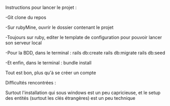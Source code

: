 Instructions pour lancer le projet : 


-Git clone du repos

-Sur rubyMine, ouvrir le dossier contenant le projet

-Toujours sur ruby, editer le template de configuration pour pouvoir lancer son serveur local

-Pour la BDD, dans le terminal :
	rails db:create
	rails db:migrate
	rails db:seed

-Et enfin, dans le terminal :
	bundle install


Tout est bon, plus qu'à se créer un compte




Difficultés rencontrées : 

Surtout l'installation qui sous windows est un peu capricieuse, et le setup des entités (surtout les clés étrangères) est un peu technique